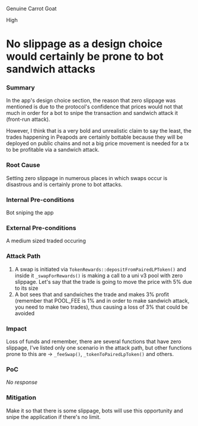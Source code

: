 Genuine Carrot Goat

High

# No slippage as a design choice would certainly be prone to bot sandwich attacks

### Summary

In the app's design choice section, the reason that zero slippage was mentioned is due to the protocol's confidence that prices would not that much in order for a bot to snipe the transaction and sandwich attack it (front-run attack).

However, I think that is a very bold and unrealistic claim to say the least, the trades happening in Peapods are certainly bottable because they will be deployed on public chains and not a big price movement is needed for a tx to be profitable via a sandwich attack.

### Root Cause

Setting zero slippage in numerous places in which swaps occur is disastrous and is certainly prone to bot attacks.

### Internal Pre-conditions

Bot sniping the app

### External Pre-conditions

A medium sized traded occuring

### Attack Path

1. A swap is initiated via `TokenRewards::depositFromPairedLPToken()` and inside it `_swapForRewards()` is making a call to a uni v3 pool with zero slippage. Let's say that the trade is going to move the price with 5% due to its size
2. A bot sees that and sandwiches the trade and makes 3% profit (remember that POOL_FEE is 1% and in order to make sandwich attack, you need to make two trades), thus causing a loss of 3% that could be avoided

### Impact

Loss of funds and remember, there are several functions that have zero slippage, I've listed only one scenario in the attack path, but other functions prone to this are -> `_feeSwap()`, `_tokenToPairedLpToken()` and others.

### PoC

_No response_

### Mitigation

Make it so that there is some slippage, bots will use this opportunity and snipe the application if there's no limit.